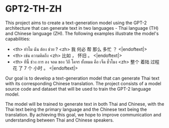 # GPT2-TH-ZH
This project aims to create a text-generation model using the GPT-2 architecture that can generate text in two languages - Thai language (TH) and Chinese language (ZH). The following examples illustrate the model's capabilities:

* \<th> ทำไม ฉัน ต้อง ช่วย ? \<zh> 我 何必 帮 那么 多忙 ？  <|endoftext|>
* \<th> เช่น ความคิดถึง \<zh> 比如 ， 怀旧 。 <|endoftext|>
* \<th> ทีนี้ ช่วง การ ลง จอด ของ วิถี โคจร ทั้งหมด คือ เจ็ด ชั่วโมง \<zh> 整个 着陆 过程 花 了 7 个 小时 。 <|endoftext|>

Our goal is to develop a text-generation model that can generate Thai text with its corresponding Chinese translation. The project consists of a model source code and dataset that will be used to train the GPT-2 language model.

The model will be trained to generate text in both Thai and Chinese, with the Thai text being the primary language and the Chinese text being the translation. By achieving this goal, we hope to improve communication and understanding between Thai and Chinese speakers.

